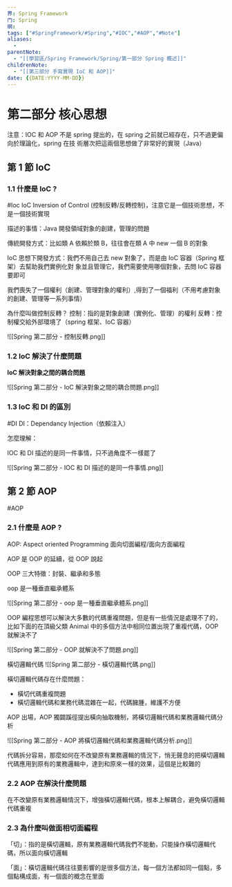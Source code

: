 ```yaml
---
界: Spring Framework
门: Spring
纲: 
tags: ["#SpringFramework/#Spring","#IOC","#AOP","#Note"]
aliases:
  - 
parentNote: 
  - "[[學習區/Spring Framework/Spring/第一部分 Spring 概述]]"
childrenNote: 
  - "[[第三部分 手寫實現 IoC 和 AOP]]"
date: {{DATE:YYYY-MM-DD}}
---
```

# 第二部分 核心思想
注意：IOC 和 AOP 不是 spring 提出的，在 spring 之前就已經存在，只不過更偏向於理論化，spring 在技 術層次把這兩個思想做了⾮常好的實現（Java）

## 第 1 節 IoC

### 1.1 什麼是 IoC ?
#Ioc
IoC Inversion of Control (控制反轉/反轉控制)，注意它是⼀個技術思想，不是⼀個技術實現

描述的事情：Java 開發領域對象的創建，管理的問題

傳統開發⽅式：⽐如類 A 依賴於類 B，往往會在類 A 中 new ⼀個 B 的對象

IoC 思想下開發⽅式：我們不⽤⾃⼰去 new 對象了，⽽是由 IoC 容器（Spring 框架）去幫助我們實例化對 象並且管理它，我們需要使⽤哪個對象，去問 IoC 容器要即可

我們喪失了⼀個權利（創建、管理對象的權利）,得到了⼀個福利（不⽤考慮對象的創建、管理等⼀系列事情）

為什麼叫做控制反轉？ 控制：指的是對象創建（實例化、管理）的權利 反轉：控制權交給外部環境了（spring 框架、IoC 容器）

![[Spring 第二部分 -  控制反轉.png]]

### 1.2 IoC 解決了什麼問題

**IoC 解決對象之間的耦合問題**

![[Spring 第二部分 - IoC 解決對象之間的耦合問題.png]]

### 1.3 IoC 和 DI 的區別
#DI
DI：Dependancy Injection（依賴注⼊）

怎麼理解：

IOC 和 DI 描述的是同⼀件事情，只不過⻆度不⼀樣罷了

![[Spring 第二部分 - IOC 和 DI 描述的是同⼀件事情.png]]

## 第 2 節 AOP
#AOP
### 2.1 什麼是 AOP ?

AOP: Aspect oriented Programming ⾯向切⾯編程/⾯向⽅⾯編程

AOP 是 OOP 的延續，從 OOP 說起

OOP 三⼤特徵：封裝、繼承和多態

oop 是⼀種垂直繼承體系

![[Spring 第二部分 -  oop 是⼀種垂直繼承體系.png]]

OOP 編程思想可以解決⼤多數的代碼重複問題，但是有⼀些情況是處理不了的，⽐如下⾯的在頂級⽗類 Animal 中的多個⽅法中相同位置出現了重複代碼，OOP 就解決不了

![[Spring 第二部分 -  OOP 就解決不了問題.png]]

橫切邏輯代碼
![[Spring 第二部分 - 橫切邏輯代碼.png]]

橫切邏輯代碼存在什麼問題：

-   橫切代碼重複問題
-   橫切邏輯代碼和業務代碼混雜在⼀起，代碼臃腫，維護不⽅便

AOP 出場，AOP 獨闢蹊徑提出橫向抽取機制，將橫切邏輯代碼和業務邏輯代碼分析

![[Spring 第二部分 - AOP 將橫切邏輯代碼和業務邏輯代碼分析.png]]

代碼拆分容易，那麼如何在不改變原有業務邏輯的情況下，悄⽆聲息的把橫切邏輯代碼應⽤到原有的業務邏輯中，達到和原來⼀樣的效果，這個是⽐較難的

### 2.2 AOP 在解決什麼問題

在不改變原有業務邏輯情況下，增強橫切邏輯代碼，根本上解耦合，避免橫切邏輯代碼重複

### 2.3 為什麼叫做面相切面編程

「切」：指的是橫切邏輯，原有業務邏輯代碼我們不能動，只能操作橫切邏輯代碼，所以⾯向橫切邏輯

「⾯」：橫切邏輯代碼往往要影響的是很多個⽅法，每⼀個⽅法都如同⼀個點，多個點構成⾯，有⼀個⾯的概念在⾥⾯